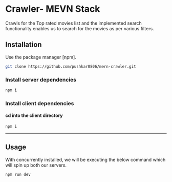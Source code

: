 # Crawler- MEVN Stack
Crawls for the Top rated movies list and the implemented search functionality enables us to search for the movies as per various filters.

## Installation
Use the package manager [npm].

```bash
git clone https://github.com/pushkar0806/mern-crawler.git
```

### Install server dependencies
```bash
npm i
```
### Install client dependencies
#### cd into the client directory
```bash
npm i
```

---
## Usage

With concurrently installed, we will be executing the below command which will spin up both our servers.
```bash
npm run dev
```

